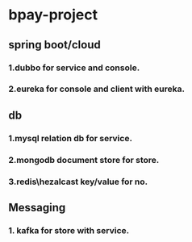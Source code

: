 # bpay-project

## spring boot/cloud
### 1.dubbo for service and console.
### 2.eureka for console and client with eureka.

## db
### 1.mysql relation db for service.
### 2.mongodb document store for store.
### 3.redis\hezalcast key/value for no.

## Messaging
### 1. kafka for store with service.
